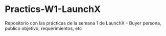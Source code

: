 # Practics-W1-LaunchX
 Repositorio con las prácticas de la semana 1 de LaunchX - Buyer persona, publico objetivo, requerimientos, etc
